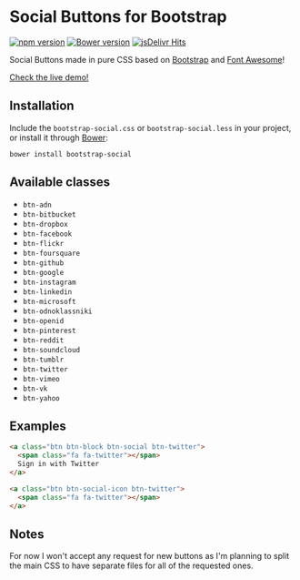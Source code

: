 
Social Buttons for Bootstrap
============================
[![npm version](https://badge.fury.io/js/bootstrap-social.svg)](https://badge.fury.io/js/bootstrap-social)
[![Bower version](https://badge.fury.io/bo/bootstrap-social.svg)](https://badge.fury.io/bo/bootstrap-social)
[![jsDelivr Hits](https://data.jsdelivr.com/v1/package/gh/lipis/bootstrap-social/badge?style=rounded)](https://www.jsdelivr.com/package/gh/lipis/bootstrap-social)

Social Buttons made in pure CSS based on
[Bootstrap](http://twbs.github.io/bootstrap/) and
[Font Awesome](http://fortawesome.github.io/Font-Awesome/)!

[Check the live demo!](http://lipis.github.io/bootstrap-social)

Installation
------------

Include the `bootstrap-social.css` or `bootstrap-social.less` in your project, or
install it through [Bower](http://bower.io/):

    bower install bootstrap-social

Available classes
-----------------
 - `btn-adn`
 - `btn-bitbucket`
 - `btn-dropbox`
 - `btn-facebook`
 - `btn-flickr`
 - `btn-foursquare`
 - `btn-github`
 - `btn-google`
 - `btn-instagram`
 - `btn-linkedin`
 - `btn-microsoft`
 - `btn-odnoklassniki`
 - `btn-openid`
 - `btn-pinterest`
 - `btn-reddit`
 - `btn-soundcloud`
 - `btn-tumblr`
 - `btn-twitter`
 - `btn-vimeo`
 - `btn-vk`
 - `btn-yahoo`

Examples
--------

```html
<a class="btn btn-block btn-social btn-twitter">
  <span class="fa fa-twitter"></span>
  Sign in with Twitter
</a>

<a class="btn btn-social-icon btn-twitter">
  <span class="fa fa-twitter"></span>
</a>
```

Notes
-----
For now I won't accept any request for new buttons as I'm planning to
split the main CSS to have separate files for all of the requested ones.

